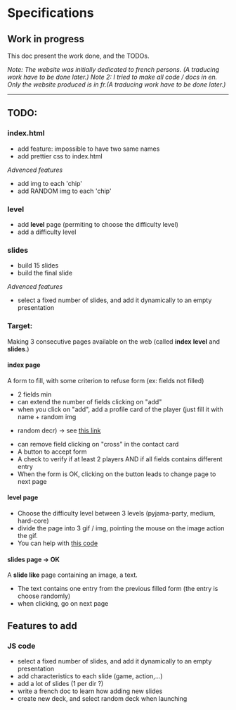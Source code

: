 # Specifications

## Work in progress
This doc present the work done, and the TODOs.

*Note: The website was initially dedicated to french persons. (A traducing work have to be done later.)*
*Note 2: I tried to make all code / docs in en. Only the website produced is in fr.(A traducing work have to be done 
later.)* 

---

## TODO:

### index.html
* add feature: impossible to have two same names
* add prettier css to index.html

*Advenced features*
* add img to each 'chip'
* add RANDOM img to each 'chip'


### level
* add **level** page (permiting to choose the difficulty level)
* add a difficulty level

### slides
* build 15 slides
* build the final slide

*Advenced features*
* select a fixed number of slides, and add it dynamically to an empty presentation


### Target:
Making 3 consecutive pages available on the web (called **index** **level** and **slides**.)

#### **index** page
A form to fill, with some criterion to refuse form (ex: fields not filled)
* 2 fields min
* can extend the number of fields clicking on "add"
* when you click on "add", add a profile card of the player (just fill it with name + random img
+ random decr) -> see [this link](https://freefrontend.com/css-cards/)
* can remove field clicking on "cross" in the contact card
* A button to accept form
* A check to verify if at least 2 players AND if all fields contains different entry
* When the form is OK, clicking on the button leads to change page to next page

#### **level** page
* Choose the difficulty level between 3 levels (pyjama-party, medium, hard-core)
* divide the page into 3 gif / img, pointing the mouse on the image action the gif.
* You can help with [this code](http://jsfiddle.net/xnLn6s5o/)

#### **slides** page -> OK
A **slide like** page containing an image, a text.
* The text contains one entry from the previous filled form (the entry is choose randomly)
* when clicking, go on next page

## Features to add
### JS code
* select a fixed number of slides, and add it dynamically to an empty presentation
* add characteristics to each slide (game, action,...)
* add a lot of slides (1 per dir ?)
* write a french doc to learn how adding new slides
* create new deck, and select random deck when launching
